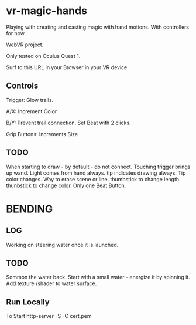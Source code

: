 # vr-magic-hands

Playing with creating and casting magic with hand motions. With controllers for now.

WebVR project.

Only tested on Oculus Quest 1.

Surf to this URL in your Browser in your VR device.

## Controls

Trigger: Glow trails.

A/X: Increment Color

B/Y: Prevent trail connection. Set Beat with 2 clicks.

Grip Buttons: Increments Size


## TODO
When starting to draw - by default - do not connect.
Touching trigger brings up wand.
Light comes from hand always.
tip indicates drawing always. Tip color changes.
Way to erase scene or line.
thumbstick to change length.
thunbstick to change color.
Only one Beat Button.

# BENDING
## LOG

Working on steering water once it is launched.

## TODO
Sommon the water back.
Start with a small water - energize it by spinning it.
Add texture /shader to water surface.


## Run Locally

To Start
http-server -S -C cert.pem
